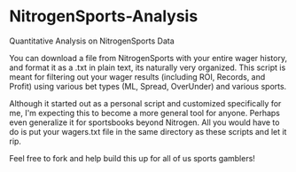 # NitrogenSports-Analysis
Quantitative Analysis on NitrogenSports Data

You can download a file from NitrogenSports with your entire wager history, and format it as a .txt in plain text, its naturally very organized. This script is meant for filtering out your wager results (including ROI, Records, and Profit) using various bet types (ML, Spread, OverUnder) and various sports. 

Although it started out as a personal script and customized specifically for me, I'm expecting this to become a more general tool for anyone. Perhaps even generalize it for sportsbooks beyond Nitrogen. All you would have to do is put your wagers.txt file in the same directory as these scripts and let it rip.

Feel free to fork and help build this up for all of us sports gamblers!
